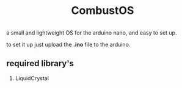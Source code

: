 <h1 style="text-align: center;">CombustOS</h1>
<img scr="CombustOSLogo.png">

a small and lightweight OS for the arduino nano, and easy to set up.

to set it up just upload the **.ino** file to the arduino.

## required library's 
1. LiquidCrystal